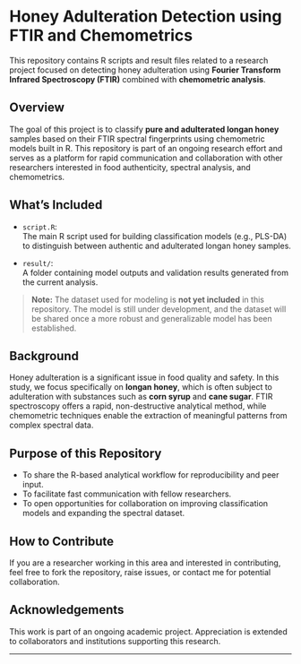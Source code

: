 # Honey Adulteration Detection using FTIR and Chemometrics

This repository contains R scripts and result files related to a research project focused on detecting honey adulteration using **Fourier Transform Infrared Spectroscopy (FTIR)** combined with **chemometric analysis**.

## Overview

The goal of this project is to classify **pure and adulterated longan honey** samples based on their FTIR spectral fingerprints using chemometric models built in R. This repository is part of an ongoing research effort and serves as a platform for rapid communication and collaboration with other researchers interested in food authenticity, spectral analysis, and chemometrics.

## What’s Included

- `script.R`:  
  The main R script used for building classification models (e.g., PLS-DA) to distinguish between authentic and adulterated longan honey samples.
  
- `result/`:  
  A folder containing model outputs and validation results generated from the current analysis.

> **Note:** The dataset used for modeling is **not yet included** in this repository. The model is still under development, and the dataset will be shared once a more robust and generalizable model has been established.

## Background

Honey adulteration is a significant issue in food quality and safety. In this study, we focus specifically on **longan honey**, which is often subject to adulteration with substances such as **corn syrup** and **cane sugar**. FTIR spectroscopy offers a rapid, non-destructive analytical method, while chemometric techniques enable the extraction of meaningful patterns from complex spectral data.

## Purpose of this Repository

- To share the R-based analytical workflow for reproducibility and peer input.
- To facilitate fast communication with fellow researchers.
- To open opportunities for collaboration on improving classification models and expanding the spectral dataset.

## How to Contribute

If you are a researcher working in this area and interested in contributing, feel free to fork the repository, raise issues, or contact me for potential collaboration.

## Acknowledgements

This work is part of an ongoing academic project. Appreciation is extended to collaborators and institutions supporting this research.

---
